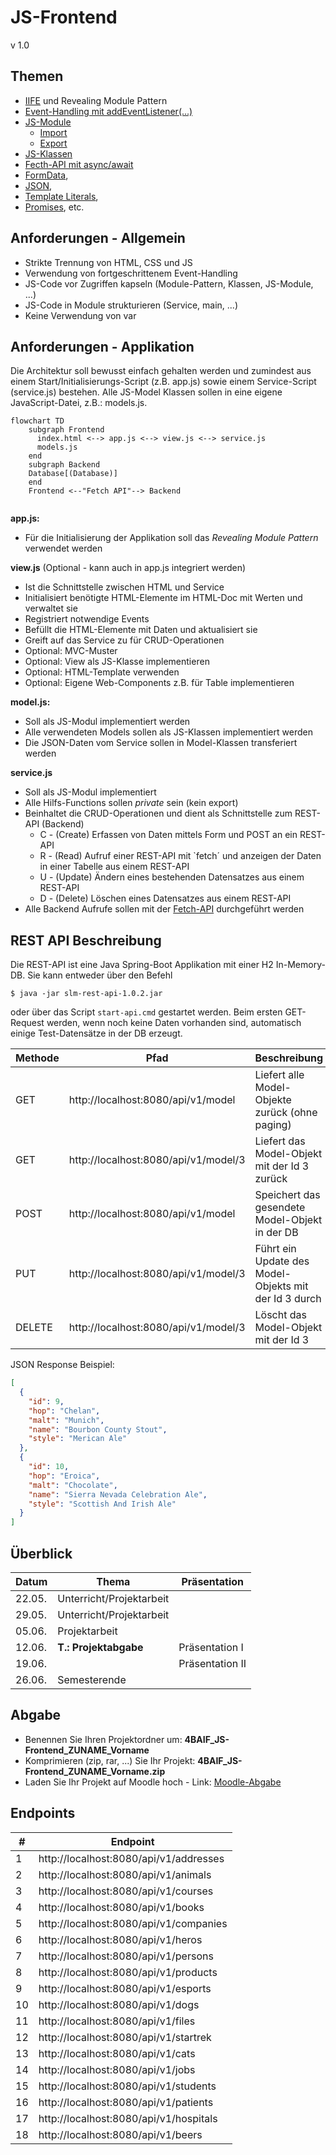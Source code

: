 # JS-Frontend
v 1.0

## Themen
- [IIFE](https://developer.mozilla.org/en-US/docs/Glossary/IIFE) und Revealing Module Pattern
- [Event-Handling mit addEventListener(...)](https://developer.mozilla.org/en-US/docs/Web/API/EventTarget/addEventListener)
- [JS-Module](https://developer.mozilla.org/en-US/docs/Web/JavaScript/Guide/Modules)
  - [Import](https://developer.mozilla.org/en-US/docs/Web/JavaScript/Reference/Statements/import?retiredLocale=de)
  - [Export](https://developer.mozilla.org/en-US/docs/Web/JavaScript/Reference/Statements/export)
- [JS-Klassen](https://developer.mozilla.org/en-US/docs/Learn/JavaScript/Objects/Classes_in_JavaScript)
- [Fecth-API mit async/await](https://developer.mozilla.org/en-US/docs/Web/API/Fetch_API)
- [FormData](https://developer.mozilla.org/en-US/docs/Web/API/FormData?retiredLocale=de),
- [JSON](https://developer.mozilla.org/en-US/docs/Learn/JavaScript/Objects/JSON), 
- [Template Literals](https://developer.mozilla.org/en-US/docs/Web/JavaScript/Reference/Template_literals), 
- [Promises](https://developer.mozilla.org/en-US/docs/Web/JavaScript/Reference/Global_Objects/Promise), etc.


## Anforderungen - Allgemein

- Strikte Trennung von HTML, CSS und JS
- Verwendung von fortgeschrittenem Event-Handling
- JS-Code vor Zugriffen kapseln (Module-Pattern, Klassen, JS-Module, ...)
- JS-Code in Module strukturieren (Service, main, ...)
- Keine Verwendung von var


## Anforderungen - Applikation

Die Architektur soll bewusst einfach gehalten werden und zumindest aus einem Start/Initialisierungs-Script (z.B. app.js) sowie einem Service-Script (service.js) bestehen. Alle JS-Model Klassen sollen in eine eigene JavaScript-Datei, z.B.: models.js.

```mermaid
flowchart TD
    subgraph Frontend
      index.html <--> app.js <--> view.js <--> service.js
      models.js
    end
    subgraph Backend
    Database[(Database)]     
    end
    Frontend <--"Fetch API"--> Backend
    
```

**app.js:**
- Für die Initialisierung der Applikation soll das *Revealing Module Pattern* verwendet werden

**view.js** (Optional - kann auch in app.js integriert werden)
- Ist die Schnittstelle zwischen HTML und Service
- Initialisiert benötigte HTML-Elemente im HTML-Doc mit Werten und verwaltet sie
- Registriert notwendige Events
- Befüllt die HTML-Elemente mit Daten und aktualisiert sie
- Greift auf das Service zu für CRUD-Operationen
- Optional: MVC-Muster
- Optional: View als JS-Klasse implementieren
- Optional: HTML-Template verwenden
- Optional: Eigene Web-Components z.B. für Table implementieren

**model.js:**
- Soll als JS-Modul implementiert werden
- Alle verwendeten Models sollen als JS-Klassen implementiert werden
- Die JSON-Daten vom Service sollen in Model-Klassen transferiert werden

**service.js**
- Soll als JS-Modul implementiert
- Alle Hilfs-Functions sollen _private_ sein (kein export)
- Beinhaltet die CRUD-Operationen und dient als Schnittstelle zum REST-API (Backend)
  - C - (Create) Erfassen von Daten mittels Form und POST an ein REST-API
  - R - (Read) Aufruf einer REST-API mit `fetch´ und anzeigen der Daten in einer Tabelle aus einem REST-API
  - U - (Update) Ändern eines bestehenden Datensatzes aus einem REST-API
  - D - (Delete) Löschen eines Datensatzes aus einem REST-API
- Alle Backend Aufrufe sollen mit der [Fetch-API](https://developer.mozilla.org/en-US/docs/Web/API/Fetch_API/Using_Fetch) durchgeführt werden



## REST API Beschreibung

Die REST-API ist eine Java Spring-Boot Applikation mit einer H2 In-Memory-DB. Sie kann entweder über den Befehl  
```shell
$ java -jar slm-rest-api-1.0.2.jar
```
oder über das Script `start-api.cmd` gestartet werden.
Beim ersten GET-Request werden, wenn noch keine Daten vorhanden sind, automatisch einige Test-Datensätze in der DB erzeugt.

 
| Methode | Pfad                                 | Beschreibung |
|---------|--------------------------------------| ---|
| GET     | http://localhost:8080/api/v1/model   | Liefert alle Model-Objekte zurück (ohne paging)
| GET     | http://localhost:8080/api/v1/model/3 | Liefert das Model-Objekt mit der Id 3 zurück
| POST    | http://localhost:8080/api/v1/model                         | Speichert das gesendete Model-Objekt in der DB
| PUT     | http://localhost:8080/api/v1/model/3                       | Führt ein Update des Model-Objekts mit der Id 3 durch
| DELETE  | http://localhost:8080/api/v1/model/3                       | Löscht das Model-Objekt mit der Id 3


JSON Response Beispiel:
```json
[
  {
    "id": 9,
    "hop": "Chelan",
    "malt": "Munich",
    "name": "Bourbon County Stout",
    "style": "Merican Ale"
  },
  {
    "id": 10,
    "hop": "Eroica",
    "malt": "Chocolate",
    "name": "Sierra Nevada Celebration Ale",
    "style": "Scottish And Irish Ale"
  }
]
```


## Überblick

| Datum    | Thema                     | Präsentation    |
|----------|---------------------------|-----------------|
| 22.05.   | Unterricht/Projektarbeit  |                 |
| 29.05.   | Unterricht/Projektarbeit  |                 |
| 05.06.   | Projektarbeit             |                 |
| 12.06.   | **T.:** **Projektabgabe** | Präsentation I  |
| 19.06.   |                           | Präsentation II |
| 26.06.   | Semesterende              |                 |



## Abgabe

- Benennen Sie Ihren Projektordner um: **4BAIF_JS-Frontend_ZUNAME_Vorname**
- Komprimieren (zip, rar, ...) Sie Ihr Projekt: **4BAIF_JS-Frontend_ZUNAME_Vorname.zip**
- Laden Sie Ihr Projekt auf Moodle hoch - Link: [Moodle-Abgabe](https://moodle.spengergasse.at/mod/assign/view.php?id=225046&forceview=1)


## Endpoints

| #   | Endpoint                               |
|-----|----------------------------------------|
| 1   | http://localhost:8080/api/v1/addresses |
| 2   | http://localhost:8080/api/v1/animals   |
| 3   | http://localhost:8080/api/v1/courses   |
| 4   | http://localhost:8080/api/v1/books     | 
| 5   | http://localhost:8080/api/v1/companies |
| 6   | http://localhost:8080/api/v1/heros     |
| 7   | http://localhost:8080/api/v1/persons   |
| 8   | http://localhost:8080/api/v1/products  |
| 9   | http://localhost:8080/api/v1/esports   |
| 10  | http://localhost:8080/api/v1/dogs      |
| 11  | http://localhost:8080/api/v1/files     |
| 12  | http://localhost:8080/api/v1/startrek  |
| 13  | http://localhost:8080/api/v1/cats      |
| 14  | http://localhost:8080/api/v1/jobs      |
| 15  | http://localhost:8080/api/v1/students  |
| 16  | http://localhost:8080/api/v1/patients  |
| 17  | http://localhost:8080/api/v1/hospitals |
| 18  | http://localhost:8080/api/v1/beers     |
